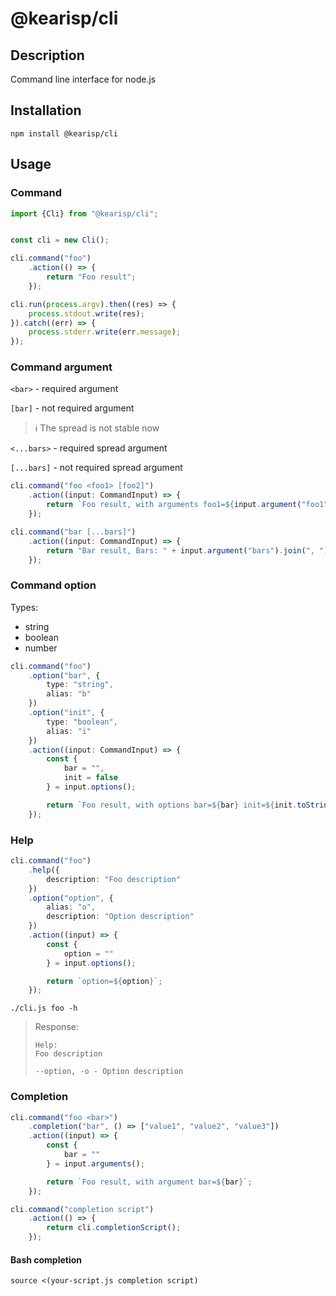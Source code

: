 # @kearisp/cli

## Description

Command line interface for node.js


## Installation

```shell
npm install @kearisp/cli
```

## Usage

### Command

```typescript
import {Cli} from "@kearisp/cli";


const cli = new Cli();

cli.command("foo")
    .action(() => {
        return "Foo result";
    });

cli.run(process.argv).then((res) => {
    process.stdout.write(res);
}).catch((err) => {
    process.stderr.write(err.message);
});
```

### Command argument

`<bar>` - required argument

`[bar]` - not required argument

> ℹ️ The spread is not stable now

`<...bars>` - required spread argument

`[...bars]` - not required spread argument

```typescript
cli.command("foo <foo1> [foo2]")
    .action((input: CommandInput) => {
        return `Foo result, with arguments foo1=${input.argument("foo1")} foo2=${input.argument("foo2")}`;
    });
```

```typescript
cli.command("bar [...bars]")
    .action((input: CommandInput) => {
        return "Bar result, Bars: " + input.argument("bars").join(", ");
    });
```

### Command option

Types:

- string
- boolean
- number

```typescript
cli.command("foo")
    .option("bar", {
        type: "string",
        alias: "b"
    })
    .option("init", {
        type: "boolean",
        alias: "i"
    })
    .action((input: CommandInput) => {
        const {
            bar = "",
            init = false
        } = input.options();

        return `Foo result, with options bar=${bar} init=${init.toString()}`;
    });
```

### Help

```typescript
cli.command("foo")
    .help({
        description: "Foo description"
    })
    .option("option", {
        alias: "o",
        description: "Option description"
    })
    .action((input) => {
        const {
            option = ""
        } = input.options();

        return `option=${option}`;
    });
```

```shell
./cli.js foo -h
```

> Response:
> ```text
> Help:
> Foo description
> 
> --option, -o - Option description
> ```


### Completion

```typescript
cli.command("foo <bar>")
    .completion("bar", () => ["value1", "value2", "value3"])
    .action((input) => {
        const {
            bar = ""
        } = input.arguments();

        return `Foo result, with argument bar=${bar}`;
    });

cli.command("completion script")
    .action(() => {
        return cli.completionScript();
    });
```

#### Bash completion

```shell
source <(your-script.js completion script)
```
